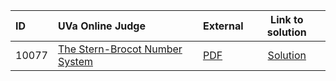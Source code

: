 | ID | UVa Online Judge | External | Link to solution |
|:---|:---|:---|:---:|
| 10077 | [The Stern-Brocot Number System](https://onlinejudge.org/index.php?option=com_onlinejudge&Itemid=8&category=661&page=show_problem&problem=1018) | [PDF](https://onlinejudge.org/external/100/10077.pdf) | [Solution](https://github.com/versenyi98/uva-solutions/tree/main/solutions/10077%20-%20The%20Stern-Brocot%20Number%20System)|
